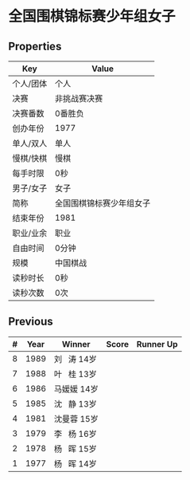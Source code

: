 # 全国围棋锦标赛少年组女子

## Properties

| Key | Value |
| --- | ----- |
| 个人/团体 | 个人 |
| 决赛 | 非挑战赛决赛 |
| 决赛番数 | 0番胜负 |
| 创办年份 | 1977 |
| 单人/双人 | 单人 |
| 慢棋/快棋 | 慢棋 |
| 每手时限 | 0秒 |
| 男子/女子 | 女子 |
| 简称 | 全国围棋锦标赛少年组女子 |
| 结束年份 | 1981 |
| 职业/业余 | 职业 |
| 自由时间 | 0分钟 |
| 规模 | 中国棋战 |
| 读秒时长 | 0秒 |
| 读秒次数 | 0次 |

## Previous

| # | Year | Winner | Score | Runner Up |
| --- | --- | --- | --- | --- |
| 8 | 1989 | 刘   涛 14岁 |  |  |
| 7 | 1988 | 叶   桂 13岁 |  |  |
| 6 | 1986 | 马媛媛 14岁 |  |  |
| 5 | 1985 | 沈   静 13岁 |  |  |
| 4 | 1981 | 沈曼蓉 15岁 |  |  |
| 3 | 1979 | 李   杨 16岁 |  |  |
| 2 | 1978 | 杨   晖 15岁 |  |  |
| 1 | 1977 | 杨   晖 14岁 |  |  |

